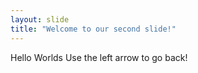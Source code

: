```yaml
---
layout: slide
title: "Welcome to our second slide!"
---
```

Hello Worlds
Use the left arrow to go back!

